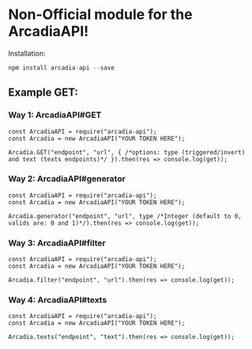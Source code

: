 # Non-Official module for the ArcadiaAPI!

Installation:
```js
npm install arcadia-api --save
```

## Example GET:

### Way 1: ArcadiaAPI#GET

```
const ArcadiaAPI = require("arcadia-api");
const Arcadia = new ArcadiaAPI("YOUR TOKEN HERE");

Arcadia.GET("endpoint", "url", { /*options: type (triggered/invert) and text (texts endpoints)*/ }).then(res => console.log(get));
```

### Way 2: ArcadiaAPI#generator

```
const ArcadiaAPI = require("arcadia-api");
const Arcadia = new ArcadiaAPI("YOUR TOKEN HERE");

Arcadia.generator("endpoint", "url", type /*Integer (default to 0, valids are: 0 and 1)*/).then(res => console.log(get));
```

### Way 3: ArcadiaAPI#filter

```
const ArcadiaAPI = require("arcadia-api");
const Arcadia = new ArcadiaAPI("YOUR TOKEN HERE");

Arcadia.filter("endpoint", "url").then(res => console.log(get));
```

### Way 4: ArcadiaAPI#texts

```
const ArcadiaAPI = require("arcadia-api");
const Arcadia = new ArcadiaAPI("YOUR TOKEN HERE");

Arcadia.texts("endpoint", "text").then(res => console.log(get));
```